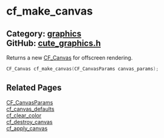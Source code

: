 # cf_make_canvas

Category: [graphics](https://github.com/RandyGaul/cute_framework/blob/master/docs/api_reference?id=graphics)  
GitHub: [cute_graphics.h](https://github.com/RandyGaul/cute_framework/blob/master/include/cute_graphics.h)  
---

Returns a new [CF_Canvas](https://github.com/RandyGaul/cute_framework/blob/master/docs/graphics/cf_canvas.md) for offscreen rendering.

```cpp
CF_Canvas cf_make_canvas(CF_CanvasParams canvas_params);
```

## Related Pages

[CF_CanvasParams](https://github.com/RandyGaul/cute_framework/blob/master/docs/graphics/cf_canvasparams.md)  
[cf_canvas_defaults](https://github.com/RandyGaul/cute_framework/blob/master/docs/graphics/cf_canvas_defaults.md)  
[cf_clear_color](https://github.com/RandyGaul/cute_framework/blob/master/docs/graphics/cf_clear_color.md)  
[cf_destroy_canvas](https://github.com/RandyGaul/cute_framework/blob/master/docs/graphics/cf_destroy_canvas.md)  
[cf_apply_canvas](https://github.com/RandyGaul/cute_framework/blob/master/docs/graphics/cf_apply_canvas.md)  
